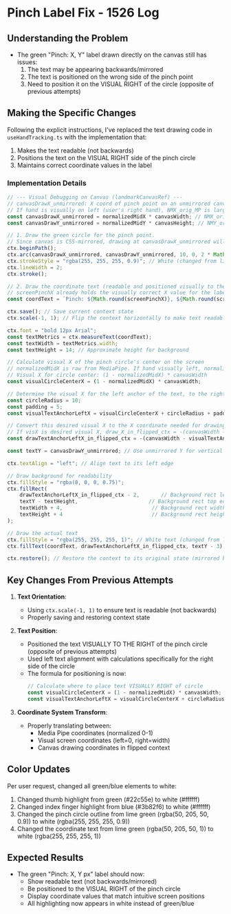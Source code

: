 # Pinch Label Fix - 1526 Log

## Understanding the Problem
- The green "Pinch: X, Y" label drawn directly on the canvas still has issues:
  1. The text may be appearing backwards/mirrored
  2. The text is positioned on the wrong side of the pinch point
  3. Need to position it on the VISUAL RIGHT of the circle (opposite of previous attempts)

## Making the Specific Changes
Following the explicit instructions, I've replaced the text drawing code in `useHandTracking.ts` with the implementation that:
1. Makes the text readable (not backwards)
2. Positions the text on the VISUAL RIGHT side of the pinch circle
3. Maintains correct coordinate values in the label

### Implementation Details

```typescript
// --- Visual Debugging on Canvas (landmarkCanvasRef) ---
// canvasDrawX_unmirrored: X coord of pinch point on an unmirrored canvas (0=left, canvasWidth=right)
// If hand is visually on left (user's right hand), NMX_orig_MP is large, so canvasDrawX_unmirrored is large.
const canvasDrawX_unmirrored = normalizedMidX * canvasWidth; // NMX_orig_MP is normalizedMidX here
const canvasDrawY_unmirrored = normalizedMidY * canvasHeight; // NMY_orig_MP is normalizedMidY here

// 1. Draw the green circle for the pinch point.
// Since canvas is CSS-mirrored, drawing at canvasDrawX_unmirrored will make it appear at the correct visual spot.
ctx.beginPath();
ctx.arc(canvasDrawX_unmirrored, canvasDrawY_unmirrored, 10, 0, 2 * Math.PI); // Radius 10px
ctx.strokeStyle = "rgba(255, 255, 255, 0.9)"; // White (changed from lime green)
ctx.lineWidth = 2;
ctx.stroke();

// 2. Draw the coordinate text (readable and positioned visually to the RIGHT of the circle)
// screenPinchX already holds the visually correct X value for the label's text content.
const coordText = `Pinch: ${Math.round(screenPinchX)}, ${Math.round(screenPinchY)} px`;

ctx.save(); // Save current context state
ctx.scale(-1, 1); // Flip the context horizontally to make text readable (counteracts CSS mirror)

ctx.font = "bold 12px Arial";
const textMetrics = ctx.measureText(coordText);
const textWidth = textMetrics.width;
const textHeight = 14; // Approximate height for background

// Calculate visual X of the pinch circle's center on the screen
// normalizedMidX is raw from MediaPipe. If hand visually left, normalizedMidX is large (e.g. 0.8).
// Visual X for circle center: (1 - normalizedMidX) * canvasWidth
const visualCircleCenterX = (1 - normalizedMidX) * canvasWidth;

// Determine the visual X for the left anchor of the text, to the right of the circle
const circleRadius = 10;
const padding = 5;
const visualTextAnchorLeftX = visualCircleCenterX + circleRadius + padding;

// Convert this desired visual X to the X coordinate needed for drawing in the flipped context
// If visX is desired visual X, draw_X_in_flipped_ctx = -(canvasWidth - visX).
const drawTextAnchorLeftX_in_flipped_ctx = -(canvasWidth - visualTextAnchorLeftX);

const textY = canvasDrawY_unmirrored; // Use unmirrored Y for vertical positioning

ctx.textAlign = "left"; // Align text to its left edge

// Draw background for readability
ctx.fillStyle = "rgba(0, 0, 0, 0.75)";
ctx.fillRect(
    drawTextAnchorLeftX_in_flipped_ctx - 2,       // Background rect left edge
    textY - textHeight,                       // Background rect top edge (approx for text baseline)
    textWidth + 4,                             // Background rect width
    textHeight + 4                             // Background rect height
);

// Draw the actual text
ctx.fillStyle = "rgba(255, 255, 255, 1)"; // White text (changed from lime green)
ctx.fillText(coordText, drawTextAnchorLeftX_in_flipped_ctx, textY - 3); // Adjusted Y for better visual centering

ctx.restore(); // Restore the context to its original state (mirrored by CSS, but scale(1,1))
```

## Key Changes From Previous Attempts

1. **Text Orientation**:
   - Using `ctx.scale(-1, 1)` to ensure text is readable (not backwards)
   - Properly saving and restoring context state

2. **Text Position**:
   - Positioned the text VISUALLY TO THE RIGHT of the pinch circle (opposite of previous attempts)
   - Used left text alignment with calculations specifically for the right side of the circle
   - The formula for positioning is now:
     ```typescript
     // Calculate where to place text VISUALLY RIGHT of circle
     const visualCircleCenterX = (1 - normalizedMidX) * canvasWidth;
     const visualTextAnchorLeftX = visualCircleCenterX + circleRadius + padding;
     ```

3. **Coordinate System Transform**:
   - Properly translating between:
     - Media Pipe coordinates (normalized 0-1)
     - Visual screen coordinates (left=0, right=width)
     - Canvas drawing coordinates in flipped context

## Color Updates
Per user request, changed all green/blue elements to white:
1. Changed thumb highlight from green (#22c55e) to white (#ffffff)
2. Changed index finger highlight from blue (#3b82f6) to white (#ffffff) 
3. Changed the pinch circle outline from lime green (rgba(50, 205, 50, 0.9)) to white (rgba(255, 255, 255, 0.9))
4. Changed the coordinate text from lime green (rgba(50, 205, 50, 1)) to white (rgba(255, 255, 255, 1))

## Expected Results
- The green "Pinch: X, Y px" label should now:
  - Show readable text (not backwards/mirrored)
  - Be positioned to the VISUAL RIGHT of the pinch circle
  - Display coordinate values that match intuitive screen positions
  - All highlighting now appears in white instead of green/blue